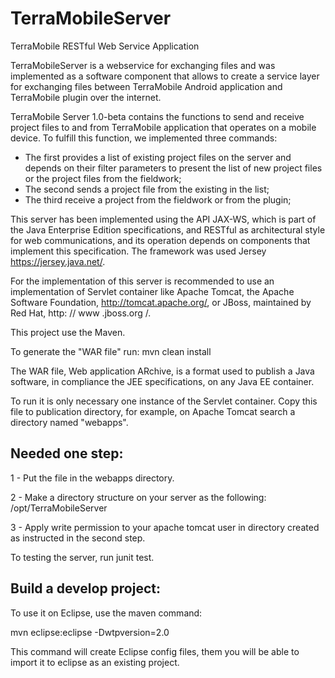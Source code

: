 # TerraMobileServer
TerraMobile RESTful Web Service Application


TerraMobileServer is a webservice for exchanging files and was implemented as a software component that allows to create a service layer for exchanging files between TerraMobile Android application and TerraMobile plugin over the internet.

TerraMobile Server 1.0-beta contains the functions to send and receive project files to and from TerraMobile application that operates on a mobile device.
To fulfill this function, we implemented three commands:
- The first provides a list of existing project files on the server and depends on their filter parameters to present the list of new project files or the project files from the fieldwork;
- The second sends a project file from the existing in the list;
- The third receive a project from the fieldwork or from the plugin;

This server has been implemented using the API JAX-WS, which is part of the Java Enterprise Edition specifications, and RESTful as architectural style for web communications, and its operation depends on components that implement this specification. The framework was used Jersey https://jersey.java.net/.

For the implementation of this server is recommended to use an implementation of Servlet container like Apache Tomcat, the Apache Software Foundation, http://tomcat.apache.org/, or JBoss, maintained by Red Hat, http: // www .jboss.org /.

This project use the Maven.

To generate the "WAR file" run: mvn clean install

The WAR file, Web application ARchive, is a format used to publish a Java software,  in compliance the JEE specifications,  on any Java EE container.

To run it is only necessary one instance of the Servlet container.
Copy this file to publication directory, for example, on Apache Tomcat search a directory named "webapps".

Needed one step:
---------------------------------------------------------
 1 - Put the file in the webapps directory.

 2 - Make a directory structure on your server as the following: /opt/TerraMobileServer

 3 - Apply write permission to your apache tomcat user in directory created as instructed in the second step.

To testing the server, run junit test.

Build a develop project:
---------------------------------------------------------
To use it on Eclipse, use the maven command:

mvn eclipse:eclipse -Dwtpversion=2.0

This command will create Eclipse config files, them you will be able to import it to eclipse as an existing project.
